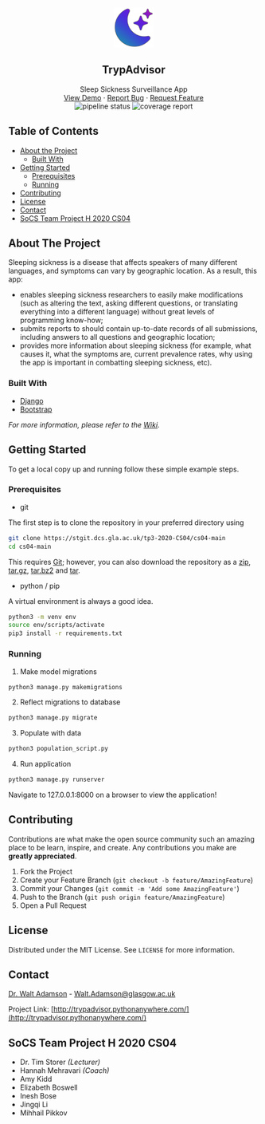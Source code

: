 <!-- PROJECT LOGO -->
<br />
<div align="center">
<p align="center">
  <img src="static/sleep_app/img/logo.png" alt="Logo" width="80" height="80">

  <h2 align="center">TrypAdvisor</h2>

  <p align="center">
    Sleep Sickness Surveillance App
    <br />
    <a href="http://trypadvisor.pythonanywhere.com/">View Demo</a>
    ·
    <a href="mailto:Walt.Adamson@glasgow.ac.uk">Report Bug</a>
    ·
    <a href="mailto:Walt.Adamson@glasgow.ac.uk">Request Feature</a>
    <br />
    <img alt="pipeline status" src="https://stgit.dcs.gla.ac.uk/tp3-2020-CS04/cs04-main/badges/master/pipeline.svg" />
    <img alt="coverage report" src="https://stgit.dcs.gla.ac.uk/tp3-2020-CS04/cs04-main/badges/master/coverage.svg" />
  </p>
</p>
</div>



<!-- TABLE OF CONTENTS -->
## Table of Contents

* [About the Project](#about-the-project)
  * [Built With](#built-with)
* [Getting Started](#getting-started)
  * [Prerequisites](#prerequisites)
  * [Running](#running)
* [Contributing](#contributing)
* [License](#license)
* [Contact](#contact)
* [SoCS Team Project H 2020 CS04](#socs-team-project-h-2020-cs04)



<!-- ABOUT THE PROJECT -->
## About The Project

Sleeping sickness is a disease that affects speakers of many different languages, and symptoms can vary by geographic location. As a result, this app:
* enables sleeping sickness researchers to easily make modifications (such as altering the text, asking different questions, or translating everything into a different language) without great levels of programming know-how;
* submits reports to should contain up-to-date records of all submissions, including answers to all questions and geographic location;
* provides more information about sleeping sickness (for example, what causes it, what the symptoms are, current prevalence rates, why using the app is important in combatting sleeping sickness, etc).

### Built With
* [Django](https://www.djangoproject.com/)
* [Bootstrap](https://getbootstrap.com)

_For more information, please refer to the [Wiki](https://stgit.dcs.gla.ac.uk/tp3-2020-CS04/cs04-main/-/wikis/home)_.



<!-- GETTING STARTED -->
## Getting Started

To get a local copy up and running follow these simple example steps.

### Prerequisites

* git

The first step is to clone the repository in your preferred directory using
```sh
git clone https://stgit.dcs.gla.ac.uk/tp3-2020-CS04/cs04-main
cd cs04-main
```
This requires [Git](https://git-scm.com/); however, you can also download the repository as a
[zip](https://stgit.dcs.gla.ac.uk/tp3-2020-CS04/cs04-main/-/archive/master/cs04-main-master.zip),
[tar.gz](https://stgit.dcs.gla.ac.uk/tp3-2020-CS04/cs04-main/-/archive/master/cs04-main-master.tar.gz),
[tar.bz2](https://stgit.dcs.gla.ac.uk/tp3-2020-CS04/cs04-main/-/archive/master/cs04-main-master.tar.bz2) and
[tar](https://stgit.dcs.gla.ac.uk/tp3-2020-CS04/cs04-main/-/archive/master/cs04-main-master.tar).

* python / pip

A virtual environment is always a good idea.
```sh
python3 -m venv env
source env/scripts/activate
pip3 install -r requirements.txt
```

### Running

1. Make model migrations
```sh
python3 manage.py makemigrations
```
2. Reflect migrations to database
```sh
python3 manage.py migrate
```
3. Populate with data
```sh
python3 population_script.py
```
4. Run application
```sh
python3 manage.py runserver
```
Navigate to 127.0.0.1:8000 on a browser to view the application!



<!-- CONTRIBUTING -->
## Contributing

Contributions are what make the open source community such an amazing place to be learn, inspire, and create. Any contributions you make are **greatly appreciated**.

1. Fork the Project
2. Create your Feature Branch (`git checkout -b feature/AmazingFeature`)
3. Commit your Changes (`git commit -m 'Add some AmazingFeature'`)
4. Push to the Branch (`git push origin feature/AmazingFeature`)
5. Open a Pull Request



<!-- LICENSE -->
## License

Distributed under the MIT License. See `LICENSE` for more information.



<!-- CONTACT -->
## Contact

[Dr. Walt Adamson](https://www.gla.ac.uk/researchinstitutes/bahcm/staff/waltadamson/#) - [Walt.Adamson@glasgow.ac.uk](mailto:Walt.Adamson@glasgow.ac.uk)

Project Link: [http://trypadvisor.pythonanywhere.com/](http://trypadvisor.pythonanywhere.com/)



<!-- Team Members -->
## SoCS Team Project H 2020 CS04
* Dr. Tim Storer _(Lecturer)_
* Hannah Mehravari _(Coach)_
* Amy Kidd
* Elizabeth Boswell
* Inesh Bose
* Jingqi Li
* Mihhail Pikkov